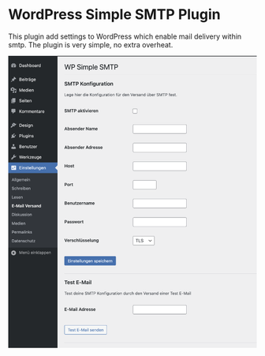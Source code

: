 # WordPress Simple SMTP Plugin

This plugin add settings to WordPress which enable mail delivery within smtp. The plugin is very simple, no extra overheat.

![Screenshot](./screenshot.png)
